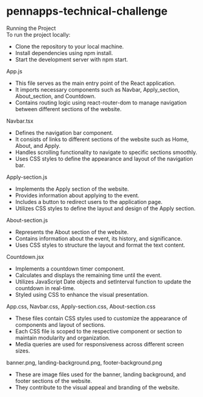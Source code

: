 # pennapps-technical-challenge

Running the Project  
To run the project locally:  
- Clone the repository to your local machine.  
- Install dependencies using npm install.  
- Start the development server with npm start.  

App.js  
- This file serves as the main entry point of the React application.  
- It imports necessary components such as Navbar, Apply_section, About_section, and Countdown.  
- Contains routing logic using react-router-dom to manage navigation between different sections of the website.  

Navbar.tsx  
- Defines the navigation bar component.  
- It consists of links to different sections of the website such as Home, About, and Apply.  
- Handles scrolling functionality to navigate to specific sections smoothly.  
- Uses CSS styles to define the appearance and layout of the navigation bar.  


Apply-section.js  
- Implements the Apply section of the website.  
- Provides information about applying to the event.  
- Includes a button to redirect users to the application page.  
- Utilizes CSS styles to define the layout and design of the Apply section.  


About-section.js  
- Represents the About section of the website.  
- Contains information about the event, its history, and significance.  
- Uses CSS styles to structure the layout and format the text content.  


Countdown.jsx  
- Implements a countdown timer component.  
- Calculates and displays the remaining time until the event.  
- Utilizes JavaScript Date objects and setInterval function to update the countdown in real-time.  
- Styled using CSS to enhance the visual presentation.  


App.css, Navbar.css, Apply-section.css, About-section.css  
- These files contain CSS styles used to customize the appearance of components and layout of sections.  
- Each CSS file is scoped to the respective component or section to maintain modularity and organization.  
- Media queries are used for responsiveness across different screen sizes.  

banner.png, landing-background.png, footer-background.png  
- These are image files used for the banner, landing background, and footer sections of the website.  
- They contribute to the visual appeal and branding of the website.  
